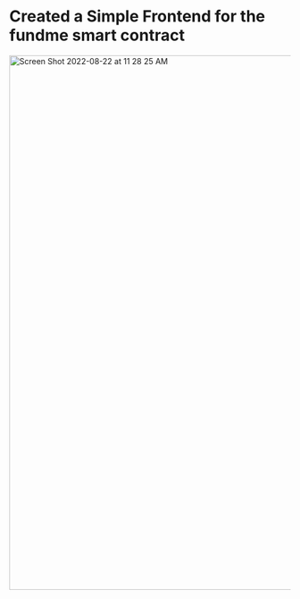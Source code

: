 # Created a Simple Frontend for the fundme smart contract
<img width="958" alt="Screen Shot 2022-08-22 at 11 28 25 AM" src="https://user-images.githubusercontent.com/25359882/185960640-8ddda2cf-4902-46ff-8f7a-2e657e1c32cf.png">
